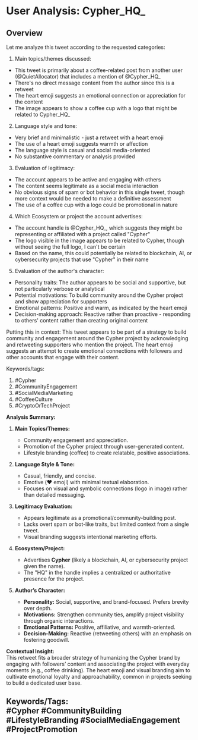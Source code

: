 # User Analysis: Cypher_HQ_

## Overview

<think>
Let me analyze this tweet according to the requested categories:

1. Main topics/themes discussed:
- This tweet is primarily about a coffee-related post from another user (@QuietAllocator) that includes a mention of @Cypher_HQ_
- There's no direct message content from the author since this is a retweet
- The heart emoji suggests an emotional connection or appreciation for the content
- The image appears to show a coffee cup with a logo that might be related to Cypher_HQ_

2. Language style and tone:
- Very brief and minimalistic - just a retweet with a heart emoji
- The use of a heart emoji suggests warmth or affection
- The language style is casual and social media-oriented
- No substantive commentary or analysis provided

3. Evaluation of legitimacy:
- The account appears to be active and engaging with others
- The content seems legitimate as a social media interaction
- No obvious signs of spam or bot behavior in this single tweet, though more context would be needed to make a definitive assessment
- The use of a coffee cup with a logo could be promotional in nature

4. Which Ecosystem or project the account advertises:
- The account handle is @Cypher_HQ_, which suggests they might be representing or affiliated with a project called "Cypher"
- The logo visible in the image appears to be related to Cypher, though without seeing the full logo, I can't be certain
- Based on the name, this could potentially be related to blockchain, AI, or cybersecurity projects that use "Cypher" in their name

5. Evaluation of the author's character:
- Personality traits: The author appears to be social and supportive, but not particularly verbose or analytical
- Potential motivations: To build community around the Cypher project and show appreciation for supporters
- Emotional patterns: Positive and warm, as indicated by the heart emoji
- Decision-making approach: Reactive rather than proactive - responding to others' content rather than creating original content

Putting this in context:
This tweet appears to be part of a strategy to build community and engagement around the Cypher project by acknowledging and retweeting supporters who mention the project. The heart emoji suggests an attempt to create emotional connections with followers and other accounts that engage with their content.

Keywords/tags:
1. #Cypher
2. #CommunityEngagement
3. #SocialMediaMarketing
4. #CoffeeCulture
5. #CryptoOrTechProject
</think>

**Analysis Summary:**

1. **Main Topics/Themes:**  
   - Community engagement and appreciation.  
   - Promotion of the Cypher project through user-generated content.  
   - Lifestyle branding (coffee) to create relatable, positive associations.  

2. **Language Style & Tone:**  
   - Casual, friendly, and concise.  
   - Emotive (❤️ emoji) with minimal textual elaboration.  
   - Focuses on visual and symbolic connections (logo in image) rather than detailed messaging.  

3. **Legitimacy Evaluation:**  
   - Appears legitimate as a promotional/community-building post.  
   - Lacks overt spam or bot-like traits, but limited context from a single tweet.  
   - Visual branding suggests intentional marketing efforts.  

4. **Ecosystem/Project:**  
   - Advertises **Cypher** (likely a blockchain, AI, or cybersecurity project given the name).  
   - The "HQ" in the handle implies a centralized or authoritative presence for the project.  

5. **Author’s Character:**  
   - **Personality:** Social, supportive, and brand-focused. Prefers brevity over depth.  
   - **Motivations:** Strengthen community ties, amplify project visibility through organic interactions.  
   - **Emotional Patterns:** Positive, affiliative, and warmth-oriented.  
   - **Decision-Making:** Reactive (retweeting others) with an emphasis on fostering goodwill.  

**Contextual Insight:**  
This retweet fits a broader strategy of humanizing the Cypher brand by engaging with followers’ content and associating the project with everyday moments (e.g., coffee drinking). The heart emoji and visual branding aim to cultivate emotional loyalty and approachability, common in projects seeking to build a dedicated user base.  

**Keywords/Tags:**  
#Cypher #CommunityBuilding #LifestyleBranding #SocialMediaEngagement #ProjectPromotion
---
